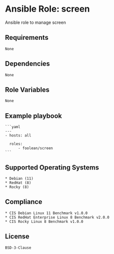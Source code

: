 # Ansible Role: screen

Ansible role to manage screen


## Requirements

    None


## Dependencies

    None


## Role Variables

    None


## Example playbook

    ```yaml
    ---
    - hosts: all

      roles:
          - foolean/screen
    ```


## Supported Operating Systems

    * Debian (11)
    * RedHat (8)
    * Rocky (8)


## Compliance

    * CIS Debian Linux 11 Benchmark v1.0.0
    * CIS RedHat Enterprise Linux 8 Benchmark v2.0.0
    * CIS Rocky Linux 8 Benchmark v1.0.0


## License

    BSD-3-Clause
